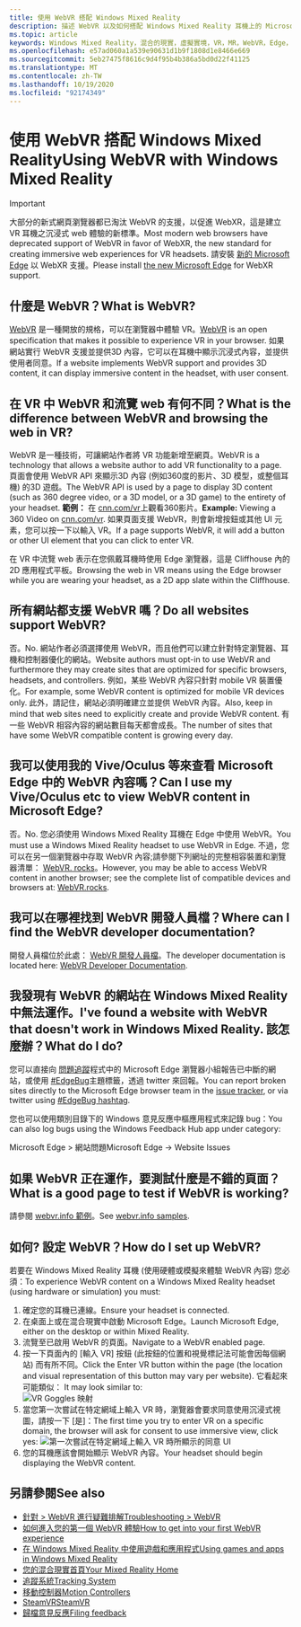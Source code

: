 ```yaml
---
title: 使用 WebVR 搭配 Windows Mixed Reality
description: 描述 WebVR 以及如何搭配 Windows Mixed Reality 耳機上的 Microsoft Edge 來使用它。
ms.topic: article
keywords: Windows Mixed Reality，混合的現實，虛擬實境，VR，MR，WebVR，Edge，Microsoft Edge，網頁流覽
ms.openlocfilehash: e57ad060a1a539e90631d1b9f1808d1e8466e669
ms.sourcegitcommit: 5eb27475f8616c9d4f95b4b386a5bd0d22f41125
ms.translationtype: MT
ms.contentlocale: zh-TW
ms.lasthandoff: 10/19/2020
ms.locfileid: "92174349"
---
```

# <a name="using-webvr-with-windows-mixed-reality"></a><span data-ttu-id="75b0e-104">使用 WebVR 搭配 Windows Mixed Reality</span><span class="sxs-lookup"><span data-stu-id="75b0e-104">Using WebVR with Windows Mixed Reality</span></span>

>[!IMPORTANT] 
><span data-ttu-id="75b0e-105">大部分的新式網頁瀏覽器都已淘汰 WebVR 的支援，以促進 WebXR，這是建立 VR 耳機之沉浸式 web 體驗的新標準。</span><span class="sxs-lookup"><span data-stu-id="75b0e-105">Most modern web browsers have deprecated support of WebVR in favor of WebXR, the new standard for creating immersive web experiences for VR headsets.</span></span> <span data-ttu-id="75b0e-106">請安裝 [新的 Microsoft Edge](using-microsoft-edge.md) 以 WebXR 支援。</span><span class="sxs-lookup"><span data-stu-id="75b0e-106">Please install [the new Microsoft Edge](using-microsoft-edge.md) for WebXR support.</span></span>

## <a name="what-is-webvr"></a><span data-ttu-id="75b0e-107">什麼是 WebVR？</span><span class="sxs-lookup"><span data-stu-id="75b0e-107">What is WebVR?</span></span>

<span data-ttu-id="75b0e-108">[WebVR](https://webvr.info) 是一種開放的規格，可以在瀏覽器中體驗 VR。</span><span class="sxs-lookup"><span data-stu-id="75b0e-108">[WebVR](https://webvr.info) is an open specification that makes it possible to experience VR in your browser.</span></span> <span data-ttu-id="75b0e-109">如果網站實行 WebVR 支援並提供3D 內容，它可以在耳機中顯示沉浸式內容，並提供使用者同意。</span><span class="sxs-lookup"><span data-stu-id="75b0e-109">If a website implements WebVR support and provides 3D content, it can display immersive content in the headset, with user consent.</span></span>

## <a name="what-is-the-difference-between-webvr-and-browsing-the-web-in-vr"></a><span data-ttu-id="75b0e-110">在 VR 中 WebVR 和流覽 web 有何不同？</span><span class="sxs-lookup"><span data-stu-id="75b0e-110">What is the difference between WebVR and browsing the web in VR?</span></span>

<span data-ttu-id="75b0e-111">WebVR 是一種技術，可讓網站作者將 VR 功能新增至網頁。</span><span class="sxs-lookup"><span data-stu-id="75b0e-111">WebVR is a technology that allows a website author to add VR functionality to a page.</span></span> <span data-ttu-id="75b0e-112">頁面會使用 WebVR API 來顯示3D 內容 (例如360度的影片、3D 模型，或整個耳機) 的3D 遊戲。</span><span class="sxs-lookup"><span data-stu-id="75b0e-112">The WebVR API is used by a page to display 3D content (such as 360 degree video, or a 3D model, or a 3D game) to the entirety of your headset.</span></span> <span data-ttu-id="75b0e-113">**範例：** 在 [cnn.com/vr](http://cnn.com/vr)上觀看360影片。</span><span class="sxs-lookup"><span data-stu-id="75b0e-113">**Example:** Viewing a 360 Video on [cnn.com/vr](http://cnn.com/vr).</span></span> <span data-ttu-id="75b0e-114">如果頁面支援 WebVR，則會新增按鈕或其他 UI 元素，您可以按一下以輸入 VR。</span><span class="sxs-lookup"><span data-stu-id="75b0e-114">If a page supports WebVR, it will add a button or other UI element that you can click to enter VR.</span></span>

<span data-ttu-id="75b0e-115">在 VR 中流覽 web 表示在您佩戴耳機時使用 Edge 瀏覽器，這是 Cliffhouse 內的2D 應用程式平板。</span><span class="sxs-lookup"><span data-stu-id="75b0e-115">Browsing the web in VR means using the Edge browser while you are wearing your headset, as a 2D app slate within the Cliffhouse.</span></span>

## <a name="do-all-websites-support-webvr"></a><span data-ttu-id="75b0e-116">所有網站都支援 WebVR 嗎？</span><span class="sxs-lookup"><span data-stu-id="75b0e-116">Do all websites support WebVR?</span></span>

<span data-ttu-id="75b0e-117">否。</span><span class="sxs-lookup"><span data-stu-id="75b0e-117">No.</span></span> <span data-ttu-id="75b0e-118">網站作者必須選擇使用 WebVR，而且他們可以建立針對特定瀏覽器、耳機和控制器優化的網站。</span><span class="sxs-lookup"><span data-stu-id="75b0e-118">Website authors must opt-in to use WebVR and furthermore they may create sites that are optimized for specific browsers, headsets, and controllers.</span></span> <span data-ttu-id="75b0e-119">例如，某些 WebVR 內容只針對 mobile VR 裝置優化。</span><span class="sxs-lookup"><span data-stu-id="75b0e-119">For example, some WebVR content is optimized for mobile VR devices only.</span></span> <span data-ttu-id="75b0e-120">此外，請記住，網站必須明確建立並提供 WebVR 內容。</span><span class="sxs-lookup"><span data-stu-id="75b0e-120">Also, keep in mind that web sites need to explicitly create and provide WebVR content.</span></span> <span data-ttu-id="75b0e-121">有一些 WebVR 相容內容的網站數目每天都會成長。</span><span class="sxs-lookup"><span data-stu-id="75b0e-121">The number of sites that have some WebVR compatible content is growing every day.</span></span>

## <a name="can-i-use-my-viveoculus-etc-to-view-webvr-content-in-microsoft-edge"></a><span data-ttu-id="75b0e-122">我可以使用我的 Vive/Oculus 等來查看 Microsoft Edge 中的 WebVR 內容嗎？</span><span class="sxs-lookup"><span data-stu-id="75b0e-122">Can I use my Vive/Oculus etc to view WebVR content in Microsoft Edge?</span></span>

<span data-ttu-id="75b0e-123">否。</span><span class="sxs-lookup"><span data-stu-id="75b0e-123">No.</span></span> <span data-ttu-id="75b0e-124">您必須使用 Windows Mixed Reality 耳機在 Edge 中使用 WebVR。</span><span class="sxs-lookup"><span data-stu-id="75b0e-124">You must use a Windows Mixed Reality headset to use WebVR in Edge.</span></span> <span data-ttu-id="75b0e-125">不過，您可以在另一個瀏覽器中存取 WebVR 內容;請參閱下列網址的完整相容裝置和瀏覽器清單： [WebVR. rocks](http://webvr.rocks/)。</span><span class="sxs-lookup"><span data-stu-id="75b0e-125">However, you may be able to access WebVR content in another browser; see the complete list of compatible devices and browsers at: [WebVR.rocks](http://webvr.rocks/).</span></span>

## <a name="where-can-i-find-the-webvr-developer-documentation"></a><span data-ttu-id="75b0e-126">我可以在哪裡找到 WebVR 開發人員檔？</span><span class="sxs-lookup"><span data-stu-id="75b0e-126">Where can I find the WebVR developer documentation?</span></span>

<span data-ttu-id="75b0e-127">開發人員檔位於此處： [WebVR 開發人員檔](https://docs.microsoft.com/microsoft-edge/webvr/)。</span><span class="sxs-lookup"><span data-stu-id="75b0e-127">The developer documentation is located here: [WebVR Developer Documentation](https://docs.microsoft.com/microsoft-edge/webvr/).</span></span>

## <a name="ive-found-a-website-with-webvr-that-doesnt-work-in-windows-mixed-reality-what-do-i-do"></a><span data-ttu-id="75b0e-128">我發現有 WebVR 的網站在 Windows Mixed Reality 中無法運作。</span><span class="sxs-lookup"><span data-stu-id="75b0e-128">I've found a website with WebVR that doesn't work in Windows Mixed Reality.</span></span> <span data-ttu-id="75b0e-129">該怎麼辦？</span><span class="sxs-lookup"><span data-stu-id="75b0e-129">What do I do?</span></span>

<span data-ttu-id="75b0e-130">您可以直接向 [問題追蹤](https://developer.microsoft.com/en-us/microsoft-edge/platform/issues/)程式中的 Microsoft Edge 瀏覽器小組報告已中斷的網站，或使用 [#EdgeBug](https://blogs.windows.com/msedgedev/2016/08/11/edgebug-twitter/)主題標籤，透過 twitter 來回報。</span><span class="sxs-lookup"><span data-stu-id="75b0e-130">You can report broken sites directly to the Microsoft Edge browser team in the [issue tracker](https://developer.microsoft.com/en-us/microsoft-edge/platform/issues/), or via twitter using [#EdgeBug hashtag](https://blogs.windows.com/msedgedev/2016/08/11/edgebug-twitter/).</span></span>

<span data-ttu-id="75b0e-131">您也可以使用類別目錄下的 Windows 意見反應中樞應用程式來記錄 bug：</span><span class="sxs-lookup"><span data-stu-id="75b0e-131">You can also log bugs using the Windows Feedback Hub app under category:</span></span>

<span data-ttu-id="75b0e-132">Microsoft Edge > 網站問題</span><span class="sxs-lookup"><span data-stu-id="75b0e-132">Microsoft Edge -> Website Issues</span></span>

## <a name="what-is-a-good-page-to-test-if-webvr-is-working"></a><span data-ttu-id="75b0e-133">如果 WebVR 正在運作，要測試什麼是不錯的頁面？</span><span class="sxs-lookup"><span data-stu-id="75b0e-133">What is a good page to test if WebVR is working?</span></span>

<span data-ttu-id="75b0e-134">請參閱 [webvr.info 範例](http://webvr.info/samples/XX-vr-controllers.html)。</span><span class="sxs-lookup"><span data-stu-id="75b0e-134">See [webvr.info samples](http://webvr.info/samples/XX-vr-controllers.html).</span></span>

## <a name="how-do-i-set-up-webvr"></a><span data-ttu-id="75b0e-135">如何? 設定 WebVR？</span><span class="sxs-lookup"><span data-stu-id="75b0e-135">How do I set up WebVR?</span></span>

<span data-ttu-id="75b0e-136">若要在 Windows Mixed Reality 耳機 (使用硬體或模擬來體驗 WebVR 內容) 您必須：</span><span class="sxs-lookup"><span data-stu-id="75b0e-136">To experience WebVR content on a Windows Mixed Reality headset (using hardware or simulation) you must:</span></span>
1. <span data-ttu-id="75b0e-137">確定您的耳機已連線。</span><span class="sxs-lookup"><span data-stu-id="75b0e-137">Ensure your headset is connected.</span></span>
2. <span data-ttu-id="75b0e-138">在桌面上或在混合現實中啟動 Microsoft Edge。</span><span class="sxs-lookup"><span data-stu-id="75b0e-138">Launch Microsoft Edge, either on the desktop or within Mixed Reality.</span></span>
3. <span data-ttu-id="75b0e-139">流覽至已啟用 WebVR 的頁面。</span><span class="sxs-lookup"><span data-stu-id="75b0e-139">Navigate to a WebVR enabled page.</span></span>
4. <span data-ttu-id="75b0e-140">按一下頁面內的 [輸入 VR] 按鈕 (此按鈕的位置和視覺標記法可能會因每個網站) 而有所不同。</span><span class="sxs-lookup"><span data-stu-id="75b0e-140">Click the Enter VR button within the page (the location and visual representation of this button may vary per website).</span></span> <span data-ttu-id="75b0e-141">它看起來可能類似： </span><span class="sxs-lookup"><span data-stu-id="75b0e-141">It may look similar to:</span></span>\
   ![VR Goggles 映射](images/75px-enter-vr.png)
5. <span data-ttu-id="75b0e-143">當您第一次嘗試在特定網域上輸入 VR 時，瀏覽器會要求同意使用沉浸式視圖，請按一下 [是]：</span><span class="sxs-lookup"><span data-stu-id="75b0e-143">The first time you try to enter VR on a specific domain, the browser will ask for consent to use immersive view, click yes:</span></span> ![第一次嘗試在特定網域上輸入 VR 時所顯示的同意 UI](images/1053px-Webvr-consent-ui.png)
6. <span data-ttu-id="75b0e-145">您的耳機應該會開始顯示 WebVR 內容。</span><span class="sxs-lookup"><span data-stu-id="75b0e-145">Your headset should begin displaying the WebVR content.</span></span>


## <a name="see-also"></a><span data-ttu-id="75b0e-146">另請參閱</span><span class="sxs-lookup"><span data-stu-id="75b0e-146">See also</span></span>

* [<span data-ttu-id="75b0e-147">針對 > WebVR 進行疑難排解</span><span class="sxs-lookup"><span data-stu-id="75b0e-147">Troubleshooting > WebVR</span></span>](webvr-questions.md)
* [<span data-ttu-id="75b0e-148">如何進入您的第一個 WebVR 體驗</span><span class="sxs-lookup"><span data-stu-id="75b0e-148">How to get into your first WebVR experience</span></span>](using-games-and-apps-in-windows-mixed-reality.md#how-to-get-into-your-first-webvr-experience)
* [<span data-ttu-id="75b0e-149">在 Windows Mixed Reality 中使用遊戲和應用程式</span><span class="sxs-lookup"><span data-stu-id="75b0e-149">Using games and apps in Windows Mixed Reality</span></span>](using-games-and-apps-in-windows-mixed-reality.md)
* [<span data-ttu-id="75b0e-150">您的混合現實首頁</span><span class="sxs-lookup"><span data-stu-id="75b0e-150">Your Mixed Reality Home</span></span>](your-mixed-reality-home.md)
* [<span data-ttu-id="75b0e-151">追蹤系統</span><span class="sxs-lookup"><span data-stu-id="75b0e-151">Tracking System</span></span>](tracking-system.md)
* [<span data-ttu-id="75b0e-152">移動控制器</span><span class="sxs-lookup"><span data-stu-id="75b0e-152">Motion Controllers</span></span>](controllers-in-wmr.md)
* [<span data-ttu-id="75b0e-153">SteamVR</span><span class="sxs-lookup"><span data-stu-id="75b0e-153">SteamVR</span></span>](using-steamvr-with-windows-mixed-reality.md)
* [<span data-ttu-id="75b0e-154">歸檔意見反應</span><span class="sxs-lookup"><span data-stu-id="75b0e-154">Filing feedback</span></span>](filing-feedback.md)
